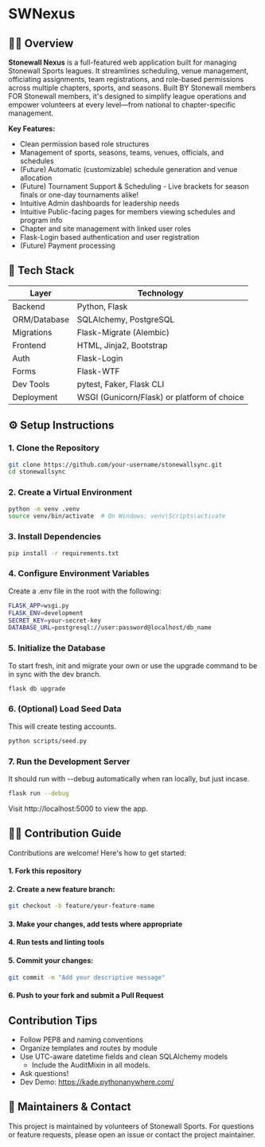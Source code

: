 # SWNexus

## 🏳️‍🌈 Overview

**Stonewall Nexus** is a full-featured web application built for managing Stonewall Sports leagues. It streamlines scheduling, venue management, officiating assignments, team registrations, and role-based permissions across multiple chapters, sports, and seasons. Built BY Stonewall members FOR Stonewall members, it's designed to simplify league operations and empower volunteers at every level—from national to chapter-specific management.

**Key Features:**
- Clean permission based role structures
- Management of sports, seasons, teams, venues, officials, and schedules
- (Future) Automatic (customizable) schedule generation and venue allocation
- (Future) Tournament Support & Scheduling - Live brackets for season finals or one-day tournaments alike!
- Intuitive Admin dashboards for leadership needs
- Intuitive Public-facing pages for members viewing schedules and program info
- Chapter and site management with linked user roles
- Flask-Login based authentication and user registration
- (Future) Payment processing

## 🧰 Tech Stack

| Layer        | Technology                                  |
|--------------|---------------------------------------------|
| Backend      | Python, Flask                               |
| ORM/Database | SQLAlchemy, PostgreSQL                      |
| Migrations   | Flask-Migrate (Alembic)                     |
| Frontend     | HTML, Jinja2, Bootstrap                     |
| Auth         | Flask-Login                                 |
| Forms        | Flask-WTF                                   |
| Dev Tools    | pytest, Faker, Flask CLI                    |
| Deployment   | WSGI (Gunicorn/Flask) or platform of choice |

## ⚙️ Setup Instructions

### 1. Clone the Repository

```bash
git clone https://github.com/your-username/stonewallsync.git
cd stonewallsync
```

### 2. Create a Virtual Environment
```bash
python -m venv .venv
source venv/bin/activate  # On Windows: venv\Scripts\activate
```

### 3. Install Dependencies
```bash
pip install -r requirements.txt
```

### 4. Configure Environment Variables
Create a .env file in the root with the following:
```bash
FLASK_APP=wsgi.py
FLASK_ENV=development
SECRET_KEY=your-secret-key
DATABASE_URL=postgresql://user:password@localhost/db_name

```

### 5. Initialize the Database
To start fresh, init and migrate your own or use the upgrade command to be in sync with the dev branch.
```bash
flask db upgrade
```

### 6. (Optional) Load Seed Data
This will create testing accounts.
```bash
python scripts/seed.py
```

### 7. Run the Development Server
It should run with --debug automatically when ran locally, but just incase.
```bash
flask run --debug
```
Visit http://localhost:5000 to view the app.


## 🧑‍💻 Contribution Guide
Contributions are welcome! Here's how to get started:

#### 1. Fork this repository

#### 2. Create a new feature branch:
```bash
git checkout -b feature/your-feature-name
```

#### 3. Make your changes, add tests where appropriate

#### 4. Run tests and linting tools

#### 5. Commit your changes:
```bash
git commit -m "Add your descriptive message"
```

#### 6. Push to your fork and submit a Pull Request

## Contribution Tips
- Follow PEP8 and naming conventions
- Organize templates and routes by module
- Use UTC-aware datetime fields and clean SQLAlchemy models
  - Include the AuditMixin in all models.
- Ask questions!
- Dev Demo: https://kade.pythonanywhere.com/

## 🧠 Maintainers & Contact
This project is maintained by volunteers of Stonewall Sports.
For questions or feature requests, please open an issue or contact the project maintainer.